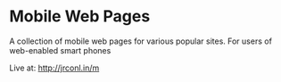 Mobile Web Pages
===

A collection of mobile web pages for various popular sites. 
For users of web-enabled smart phones

Live at: http://jrconl.in/m


